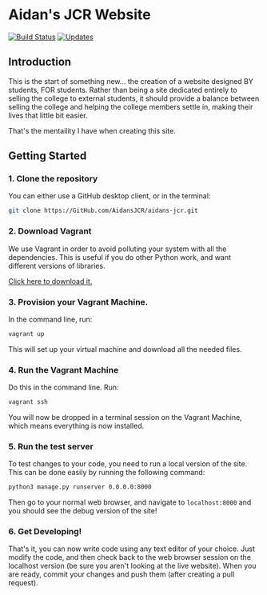 # Aidan's JCR Website
[![Build Status](https://travis-ci.org/AidansJCR/aidans-jcr.svg?branch=master)](https://travis-ci.org/AidansJCR/aidans-jcr)
[![Updates](https://pyup.io/repos/github/AidansJCR/aidans-jcr/shield.svg)](https://pyup.io/repos/github/AidansJCR/aidans-jcr/)
## Introduction
This is the start of something new... the creation of a website designed BY students, FOR students. Rather than being a site dedicated entirely to selling the college to external students, it should provide a balance between selling the college and helping the college members settle in, making their lives that little bit easier.

That's the mentaility I have when creating this site.

## Getting Started
### 1. Clone the repository
You can either use a GitHub desktop client, or in the terminal:

```bash
git clone https://GitHub.com/AidansJCR/aidans-jcr.git
```

### 2. Download Vagrant
We use Vagrant in order to avoid polluting your system with all the dependencies.
This is useful if you do other Python work, and want different versions of libraries.

[Click here to download it.](https://www.vagrantup.com/downloads.html)

### 3. Provision your Vagrant Machine.

In the command line, run:

```bash
vagrant up
```

This will set up your virtual machine and download all the needed files.

### 4. Run the Vagrant Machine

Do this in the command line. Run:

```bash
vagrant ssh
```

You will now be dropped in a terminal session on the Vagrant Machine, which means
everything is now installed.

### 5. Run the test server

To test changes to your code, you need to run a local version of the site. This
can be done easily by running the following command:

```bash
python3 manage.py runserver 0.0.0.0:8000
```

Then go to your normal web browser, and navigate to ```localhost:8000``` and
you should see the debug version of the site!

### 6. Get Developing!
That's it, you can now write code using any text editor of your choice. Just modify the code,
and then check back to the web browser session on the localhost version (be sure you aren't looking
at the live website). When you are ready, commit your changes and push them (after creating a pull request).
